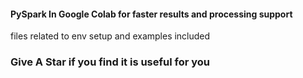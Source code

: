 #### PySpark In Google Colab for faster results and processing support 
files related to env setup and examples included 

<b><h3>Give A Star if you find it is useful for you</h3></b>
